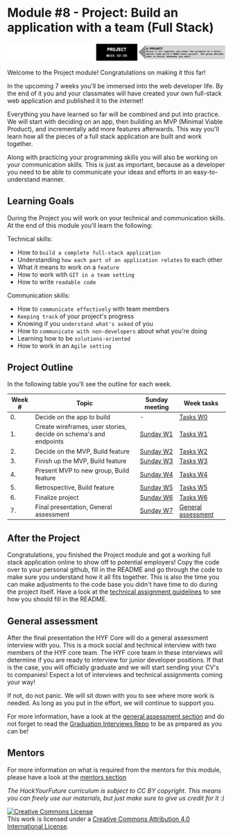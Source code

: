 # Module #8 - Project: Build an application with a team (Full Stack)

![Project](./assets/project.png)

Welcome to the Project module! Congratulations on making it this far!

In the upcoming 7 weeks you'll be immersed into the web developer life. By the end of it you and your classmates will have created your own full-stack web application and published it to the internet!

Everything you have learned so far will be combined and put into practice. We will start with deciding on an app, then building an MVP (Minimal Viable Product), and incrementally add more features afterwards. This way you'll learn how all the pieces of a full stack application are built and work together.

Along with practicing your programming skills you will also be working on your communication skills. This is just as important, because as a developer you need to be able to communicate your ideas and efforts in an easy-to-understand manner.

## Learning Goals

During the Project you will work on your technical and communication skills. At the end of this module you'll learn the following:

Technical skills:

- How to `build a complete full-stack application`
- Understanding `how each part of an application relates` to each other
- What it means to work on a `feature`
- How to work with `GIT in a team setting`
- How to write `readable code`

Communication skills:

- How to `communicate effectively` with team members
- `Keeping track` of your project's progress
- Knowing if you `understand what's asked` of you
- How to `communicate with non-developers` about what you're doing
- Learning how to be `solutions-oriented`
- How to work in an `Agile setting`

## Project Outline

In the following table you'll see the outline for each week.

| Week # | Topic                                                                       | Sunday meeting | Week tasks |
| ------ | --------------------------------------------------------------------------- | -------------- | ---------- |
| 0.     | Decide on the app to build                                                  | - | [Tasks W0](/week0/README.md) |
| 1.     | Create wireframes, user stories, decide on schema's and endpoints           | [Sunday W1](/week1/README.md) | [Tasks W1](/week1/MAKEME.md) |
| 2.     | Decide on the MVP, Build feature                                            | [Sunday W2](/week2/README.md) | [Tasks W2](/week2/MAKEME.md) |
| 3.     | Finish up the MVP, Build feature                                            | [Sunday W3](/week3/README.md) | [Tasks W3](/week3/MAKEME.md) |
| 4.     | Present MVP to new group, Build feature                                     | [Sunday W4](/week4/README.md) | [Tasks W4](/week4/MAKEME.md) |
| 5.     | Retrospective, Build feature                                                | [Sunday W5](/week5/README.md) | [Tasks W5](/week5/MAKEME.md) |
| 6.     | Finalize project                                                            | [Sunday W6](/week6/README.md) | [Tasks W6](/week6/MAKEME.md) |
| 7.     | Final presentation, General assessment                                      | [Sunday W7](/week7/README.md) | [General assessment](/week7/MAKEME.md) |

## After the Project

Congratulations, you finished the Project module and got a working full stack application online to show off to potential employers! Copy the code over to your personal github, fill in the README and go through the code to make sure you understand how it all fits together. This is also the time you can make adjustments to the code base you didn't have time to do during the project itself. Have a look at the [technical assignment guidelines](https://github.com/HackYourFuture/ta_guidelines#6-prepare-the-repository) to see how you should fill in the README.

## General assessment
After the final presentation the HYF Core will do a general assessment interview with you. This is a mock social and technical interview with two members of the HYF core team. The HYF core team in these interviews will determine if you are ready to interview for junior developer positions. If that is the case, you will officially graduate and we will start sending your CV's to companies! Expect a lot of interviews and technical assignments coming your way!

If not, do not panic. We will sit down with you to see where more work is needed. As long as you put in the effort, we will continue to support you. 

For more information, have a look at the [general assessment section](./week7/MAKEME.md) and do not forget to read the [Graduation Interviews Repo](https://github.com/HackYourFuture/interviewpreparation/blob/main/graduation_Interviews.md) to be as prepared as you can be!

## Mentors
For more information on what is required from the mentors for this module, please have a look at the [mentors section](./MENTOR.md)

_The HackYourFuture curriculum is subject to CC BY copyright. This means you can freely use our materials, but just make sure to give us credit for it :)_

<a rel="license" href="http://creativecommons.org/licenses/by/4.0/"><img alt="Creative Commons License" style="border-width:0" src="https://i.creativecommons.org/l/by/4.0/88x31.png" /></a><br />This work is licensed under a <a rel="license" href="http://creativecommons.org/licenses/by/4.0/">Creative Commons Attribution 4.0 International License</a>.
